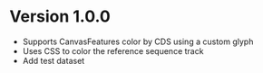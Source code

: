 # Version 1.0.0

- Supports CanvasFeatures color by CDS using a custom glyph
- Uses CSS to color the reference sequence track
- Add test dataset
